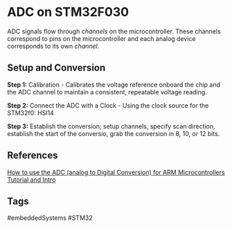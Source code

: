 # ADC on STM32F030 

ADC signals flow through *channels* on the microcontroller. These channels correspond to pins on the microcontroller and each analog device corresponds to its own *channel*.

## Setup and Conversion
**Step 1:** Calibration - Calibrates the voltage reference onboard the chip and the ADC channel to maintain a consistent, repeatable voltage reading.

**Step 2:** Connect the ADC with a Clock - Using the clock source for the STM32f0: HSI14

**Step 3:** Establish the conversion; setup channels, specify scan direction, establish the start of the conversio, grab the conversion in 8, 10, or 12 bits.

## References
[How to use the ADC (analog to Digital Conversion) for ARM Microcontrollers Tutorial and Intro](https://www.youtube.com/watch?v=Nbg0woJMc-Y&list=PL6PplMTH29SHgRPDufZhfMRoFwRAIrzOp&index=33)

## Tags
#embeddedSystems #STM32

